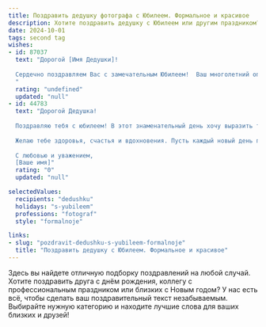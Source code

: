 ```yaml
---
title: Поздравить дедушку фотографа с Юбилеем. Формальное и красивое
description: Хотите поздравить дедушку с Юбилеем или другим праздником? Наш ИИ создаст незабываемое поздравление, а вы обязательно выделитесь среди других.  
date: 2024-10-01
tags: second tag
wishes:
- id: 87037
  text: "Дорогой [Имя Дедушки]!
  
  Сердечно поздравляем Вас с замечательным Юбилеем!  Ваш многолетний опыт работы фотографом,  Ваше умение запечатлеть самые прекрасные моменты жизни,  Ваше мастерство и  искренность – всё это вызывает глубокое уважение и восхищение. Желаем Вам крепкого здоровья,  неиссякаемой энергии,  радости и  многих счастливых лет, наполненных  теплотой,  любовью  и  вниманием близких.  Пусть  каждый новый день  приносит  Вам только приятные  впечатления и  новые  вдохновляющие  события! С юбилеем!
  "
  rating: "undefined"
  updated: "null"
- id: 44783
  text: "Дорогой Дедушка!
  
  Поздравляю тебя с юбилеем! В этот знаменательный день хочу выразить тебе самые теплые и искренние пожелания. Ты не только замечательный человек, но и талантливый фотограф, который запечатлел множество прекрасных моментов нашей жизни. Твои снимки несут в себе частичку души и запоминаются на долгие годы.
  
  Желаю тебе здоровья, счастья и вдохновения. Пусть каждый новый день приносит радость, а творчество наполняет жизнь яркими красками. Ты — пример для нас всех, и мы гордимся тем, что у нас есть такой замечательный Дедушка.
  
  С любовью и уважением,
  [Ваше имя]"
  rating: "0"
  updated: "null"

selectedValues:
  recipients: "dedushku"
  holidays: "s-yubileem"
  professions: "fotograf"
  style: "formalnoje"

links:
- slug: "pozdravit-dedushku-s-yubileem-formalnoje"
  title: "Поздравить дедушку с Юбилеем. Формальное и красивое"
---
```


Здесь вы найдете отличную подборку поздравлений на любой случай. 
Хотите поздравить друга с днём рождения, коллегу с профессиональным праздником или близких с Новым годом? У нас есть всё, чтобы сделать ваш поздравительный текст незабываемым. Выбирайте нужную категорию и находите лучшие слова для ваших близких и друзей!
